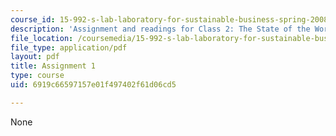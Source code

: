 ```yaml
---
course_id: 15-992-s-lab-laboratory-for-sustainable-business-spring-2008
description: 'Assignment and readings for Class 2: The State of the World.'
file_location: /coursemedia/15-992-s-lab-laboratory-for-sustainable-business-spring-2008/6919c66597157e01f497402f61d06cd5_assn_1.pdf
file_type: application/pdf
layout: pdf
title: Assignment 1
type: course
uid: 6919c66597157e01f497402f61d06cd5

---
```

None